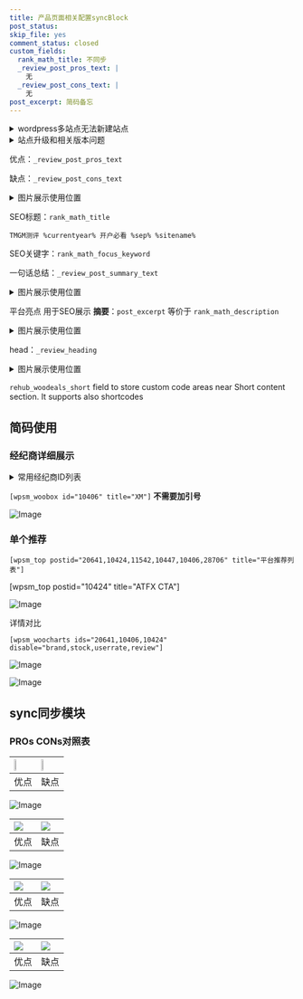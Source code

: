 ```yaml
---
title: 产品页面相关配置syncBlock
post_status: 
skip_file: yes
comment_status: closed
custom_fields:
  rank_math_title: 不同步
  _review_post_pros_text: |
    无
  _review_post_cons_text: |
    无
post_excerpt: 简码备忘
---
```

<details><summary>wordpress多站点无法新建站点</summary>

<li>和报错需要清理cookies一样的原因</li>
<li>wp-config.php里面<code>define( 'SUBDOMAIN_INSTALL', false );//子域名安装</code></li>
<li>新建子站点是用<code>define( 'SUBDOMAIN_INSTALL', true);//子域名安装</code> 完成以后，改成<code>false</code></li>
</details>

<details><summary>站点升级和相关版本问题</summary>

<p>wordpress：5.9.9
woocommerce：7.5.1
出现问题的地方：主题选项里面>><strong>Product layout >>compact style</strong></p>
<p>如何出现没有用过的字段 导致无法保存。先导出配置 然后进行修改，后面再次恢复即可。</p>
<p>出现部分字段无法显示时，需要返回默认布局后，对产品进行保存就好了。</p>
<p></p>
</details>

优点：`_review_post_pros_text`

缺点：`_review_post_cons_text`

<details><summary>图片展示使用位置</summary>

<img src="https://prod-files-secure.s3.us-west-2.amazonaws.com/39ed1227-6d7d-4570-be36-9ccd4a2c4241/f51d3d83-55d4-4bdf-9604-f37ec77ab556/Untitled.png?X-Amz-Algorithm=AWS4-HMAC-SHA256&X-Amz-Content-Sha256=UNSIGNED-PAYLOAD&X-Amz-Credential=ASIAZI2LB4662CFAOJWD%2F20250418%2Fus-west-2%2Fs3%2Faws4_request&X-Amz-Date=20250418T165519Z&X-Amz-Expires=3600&X-Amz-Security-Token=IQoJb3JpZ2luX2VjEPH%2F%2F%2F%2F%2F%2F%2F%2F%2F%2FwEaCXVzLXdlc3QtMiJIMEYCIQDtnLpKnJ1h6cFY3Xazf2QA7j5U1paAsABCgNQVghzR4gIhAMnXIxkhU5GCOQGz%2FTT36K5KWDMNnsGqfFk8oqE%2BtqsfKv8DCHkQABoMNjM3NDIzMTgzODA1IgzKrInm%2B6jCY%2FhotQ4q3AP7XIC3rpT33I%2BHOaqWVCGyzgvgiiPWVFJ3yy7%2BbTHixpjBihf9mznMtKwKTzMrE8zl%2FOU%2BpodRCACt0ziyjh%2FXEdW%2F5%2Bu9zD5knmTSbAUi%2FUfzroHIgA0ZZNp0JY1V6Otl2S0n%2F1jovPLrEaZd9Dan%2BsAMd8p3AU94McVY8k%2B6%2BdhtRBvIww%2BHHZjESCKHeEiCREatXqLrvcE4iTSx6hn3Brf2t8hM9aY2MBb5z10QXanPGRKzUHbDi%2BNUtvasyO7iSWXh3YKVlbnxm5Cb2UodQ8yDcYsxoe9uQRrR1KVJuDeKOWV%2B9uqHhzUThi07DzXxNGxySVwiiYQ%2FH1WNx7Kicfj%2BdVPneTbEEQ8d%2FatprxFa2vQBAiytZlQ57LauHywBcrXNFP3C3MOourwfNzVhuJtm38n78axPh%2F1Uz77rI1HNQPGQ6fmVHIGJat76qCaGx8pKjKMpOQrYlomIGyzA8T0QP4QJWWMIoUa4XgK%2Fke%2B7MX21eU3DqdMl5mFtZEFQ1VVxkMqDKo1tScGB6k0pH1%2FKfiemHYNde4ogH2DXk%2BBJi%2FN29Mtv15TFCB4dZl1cAszJY11nZAhR8LyIQcssKNNRqe%2FD4NT3yyNMn8OVB0ytnEtY2BZu3QfOBzCl94nABjqkAWQ30PaotdgKHBaRthFUiHfEeQfwbOW%2FFWFJJ9Fs0hmj3UU%2BFFqVHmaegFB9v1rTnncj28%2FevyVt0gHO8ZPhQudDPf8bZ%2BvccuPBx04h8wudqVM5sgU%2FmnoimR7WXuqhUaWDofh9OMkKLXkOqc%2FP4XwlpjjR73h%2F%2FJT6aTY0njrHLP2pEvoAurbgOaNZVJkrxRXQ6csdqndJzFXFjmJmVYPfPYCF&X-Amz-Signature=f5ec39af5f85615be3e477d55f1d0cb90e56e7e2d370b66ef2c665d92e298e8c&X-Amz-SignedHeaders=host&x-id=GetObject" alt="Image">
</details>

SEO标题：`rank_math_title`

`TMGM测评 %currentyear% 开户必看 %sep% %sitename%`

SEO关键字：`rank_math_focus_keyword`

一句话总结：`_review_post_summary_text`

<details><summary>图片展示使用位置</summary>

<img src="https://prod-files-secure.s3.us-west-2.amazonaws.com/39ed1227-6d7d-4570-be36-9ccd4a2c4241/4b96a922-296c-4f4e-8630-d1c870cbce01/Untitled.png?X-Amz-Algorithm=AWS4-HMAC-SHA256&X-Amz-Content-Sha256=UNSIGNED-PAYLOAD&X-Amz-Credential=ASIAZI2LB4665F57E3KB%2F20250418%2Fus-west-2%2Fs3%2Faws4_request&X-Amz-Date=20250418T165519Z&X-Amz-Expires=3600&X-Amz-Security-Token=IQoJb3JpZ2luX2VjEPH%2F%2F%2F%2F%2F%2F%2F%2F%2F%2FwEaCXVzLXdlc3QtMiJIMEYCIQDdm1%2BElOVbElD4dODqknA0qX4qK1QnGRhbChNCxvYpRwIhAK06YkYOhvShLlKF9%2Fh7WAGgwiiJIxZpA5qf4WouvFIUKv8DCHkQABoMNjM3NDIzMTgzODA1Igzscm3UlDc6Lltjtfgq3ANIF9Nvlusk5%2BEaPqtVd7t2hBh4DER1wJbJSNQlhU3X9GG9C1jGvDakCm%2FjcrGzgK4VfCturWWAn81emTqGMlgtct1W70eycbmP1raZ3omTZYJt4%2BfDeZRqL9PFgBWe4r9AqiydW86QhC0zI0OIfnyn3rLZgef7QKevcJtaxWagO2R7x3Dsx0ZZeyuHORzJS6h3uVkj%2Fu7xN4eKos6A6gSvMfEfXRJwNGhNYq3d5abISRhqa%2FqgMRirzSwYDZUb8SyslbgMBWcNQaUSfQzvlaHytONHVIc0gUXAQEoj3XuTNDMGQeH8tLYJIfER0kTabJ13fpyxOQjNrnBp2nws4JzFfFBoJ3ef6n9GmNmQnSUP%2BJoHd%2BuS7y%2B0%2FrKUItfR0z7H90gFNzTF4ClfBe2dz4L3MK0o8dABYYWnPQkS1W4FLkkTgJOROOrBs1UQ%2BG1iWYef9uglTu3qX%2FLl1nJBXha2LRluckHi4XcDmVbOzWeUWrc3v89yuDZw3w2HEvh1nip4ZP1sQR50TI62hSjOpDTT27jFUA7ARfEut4fsVOevEC%2FrPtGBv3J4%2F6GOX3Uxo3SXPRDh%2BK2ZX3crByYkaBolPHIlExv7OKb2uAvCZ3%2F04wDJLHyV4FZVGYIRAzCl94nABjqkAcM%2BGEpxW0AeSCdxykIJF277o49IV3fJiWpdJvnRC188ShKO93%2FZLk%2Bob6%2FJnfU0Yto7qLH%2BVMiz%2BW7IeA81Uqc00iXLc5fDnlP3Gqto2IO9wNLmwx7orKHGWj2zn2plGWG3G9apHnOBgr253%2BVAgq%2BUAsOTGfmdq%2F9RazvnX9Me8gFpTnPdR%2FkZUs5whds8%2F5gDbkL%2FH8Cr9H%2FqLqs3DFy4i16n&X-Amz-Signature=038d7aa9a3ceba4a35c2c5531303c379e6a59679ecd9ff1f0a697533fe5266b8&X-Amz-SignedHeaders=host&x-id=GetObject" alt="Image">
</details>

平台亮点 用于SEO展示 **摘要**：`post_excerpt`  等价于 `rank_math_description`

<details><summary>图片展示使用位置</summary>

<img src="https://prod-files-secure.s3.us-west-2.amazonaws.com/39ed1227-6d7d-4570-be36-9ccd4a2c4241/1ee11f63-b60a-4dfe-a7a7-d58ff23b5d88/Untitled.png?X-Amz-Algorithm=AWS4-HMAC-SHA256&X-Amz-Content-Sha256=UNSIGNED-PAYLOAD&X-Amz-Credential=ASIAZI2LB466VHMHNZNM%2F20250418%2Fus-west-2%2Fs3%2Faws4_request&X-Amz-Date=20250418T165520Z&X-Amz-Expires=3600&X-Amz-Security-Token=IQoJb3JpZ2luX2VjEPH%2F%2F%2F%2F%2F%2F%2F%2F%2F%2FwEaCXVzLXdlc3QtMiJHMEUCIQCvIvgwKU8zcjD3S7FyP9dWcScVV0GrwRgZEYcoJuvl8wIgXHc8%2FNwITAvs2H5GnC%2BKmO1URWP34F0pA7B8Gizvvc8q%2FwMIeRAAGgw2Mzc0MjMxODM4MDUiDDoib1gBPYpBt4eIRSrcA2zBM0DdHakoCztz90vwDw1mfyJLni9%2FzN90gbEfAP2s8aN21tjT6XwIM1svixpUSLD3c5m8KP4wM%2FsuNAj7DOCiKUn4n5XdmxbSp1cMT30jXZ%2BO%2Bwil8CMTvFjwlTAEzkRTF5BzmqqwA720uvukZIkZha9vtkv%2FDtvKbmDP%2FKtITti0Sm%2FH8J99O5ndGwkw6T2AuqiybM2eMxMjATPh7BF2Iep0gdKIDrSXbeW7b0O1A00A%2BPpnEkzca355Dr9o5DtXUdmABZshO2wRmMGs80bKdsp5UnEJ%2BX75u2cEg1Fw0Euah1dQAyLqbBXOTGTlziWXJMcKYdqaq1knpESoXtkwoPdQj3vngihzPJuEwfagy%2BjWwdDV7xO9iEs1P1NejqzKc2GeqODNFzk53ydxCORKvxlbxWIfvT1JJt%2FrZVxl%2F1DKFxMIPX%2BmswN%2BQa6vLfRLcshqVhgfw1QjUAVyC8gqfwr9zyZUld24rTR0dgCv1Mar28%2BThTEz9PnFMg7jMjkqWWCUu2HZ8pMKA8dPUnO8cnTOuCUxxuCRNi1zkdQKGSmDP6osk8QM%2BYH8akH%2B25yUmxgXhx7DRMtkUyeeW2K3H83RmRgvZktXmfmJuLklJlGW%2B48Dzu3%2BCJszMJP4icAGOqUBNl9%2BR4obxFlts%2FSdp0x9b4EuxplPM7L%2Byjt%2FeJyKBTFuZ8LDUyHN45sLmpHf4ZqGHgNKV9bgPS0zK17NBior8ZdeQgU%2B1qjO2QoF3%2Fhl12UwhltPGZ2s8hhE4RGdFciZk83L9cgvzkMT%2BLLcyRkgB4OQ%2B2o7e56RjCUrRMtkvhpQfLtHyJDLYM8PL2DGRyQo%2FpaS2sQBwxTF1XBBDYO1LpbWEQDc&X-Amz-Signature=5d7ad21805fa41fc5e00c2971af2107b996b0d094caaa4d107f8356aec18c80c&X-Amz-SignedHeaders=host&x-id=GetObject" alt="Image">
<img src="https://prod-files-secure.s3.us-west-2.amazonaws.com/39ed1227-6d7d-4570-be36-9ccd4a2c4241/ad4118b5-78d8-4fbe-801e-3b29b5d99c01/Untitled.png?X-Amz-Algorithm=AWS4-HMAC-SHA256&X-Amz-Content-Sha256=UNSIGNED-PAYLOAD&X-Amz-Credential=ASIAZI2LB466VHMHNZNM%2F20250418%2Fus-west-2%2Fs3%2Faws4_request&X-Amz-Date=20250418T165520Z&X-Amz-Expires=3600&X-Amz-Security-Token=IQoJb3JpZ2luX2VjEPH%2F%2F%2F%2F%2F%2F%2F%2F%2F%2FwEaCXVzLXdlc3QtMiJHMEUCIQCvIvgwKU8zcjD3S7FyP9dWcScVV0GrwRgZEYcoJuvl8wIgXHc8%2FNwITAvs2H5GnC%2BKmO1URWP34F0pA7B8Gizvvc8q%2FwMIeRAAGgw2Mzc0MjMxODM4MDUiDDoib1gBPYpBt4eIRSrcA2zBM0DdHakoCztz90vwDw1mfyJLni9%2FzN90gbEfAP2s8aN21tjT6XwIM1svixpUSLD3c5m8KP4wM%2FsuNAj7DOCiKUn4n5XdmxbSp1cMT30jXZ%2BO%2Bwil8CMTvFjwlTAEzkRTF5BzmqqwA720uvukZIkZha9vtkv%2FDtvKbmDP%2FKtITti0Sm%2FH8J99O5ndGwkw6T2AuqiybM2eMxMjATPh7BF2Iep0gdKIDrSXbeW7b0O1A00A%2BPpnEkzca355Dr9o5DtXUdmABZshO2wRmMGs80bKdsp5UnEJ%2BX75u2cEg1Fw0Euah1dQAyLqbBXOTGTlziWXJMcKYdqaq1knpESoXtkwoPdQj3vngihzPJuEwfagy%2BjWwdDV7xO9iEs1P1NejqzKc2GeqODNFzk53ydxCORKvxlbxWIfvT1JJt%2FrZVxl%2F1DKFxMIPX%2BmswN%2BQa6vLfRLcshqVhgfw1QjUAVyC8gqfwr9zyZUld24rTR0dgCv1Mar28%2BThTEz9PnFMg7jMjkqWWCUu2HZ8pMKA8dPUnO8cnTOuCUxxuCRNi1zkdQKGSmDP6osk8QM%2BYH8akH%2B25yUmxgXhx7DRMtkUyeeW2K3H83RmRgvZktXmfmJuLklJlGW%2B48Dzu3%2BCJszMJP4icAGOqUBNl9%2BR4obxFlts%2FSdp0x9b4EuxplPM7L%2Byjt%2FeJyKBTFuZ8LDUyHN45sLmpHf4ZqGHgNKV9bgPS0zK17NBior8ZdeQgU%2B1qjO2QoF3%2Fhl12UwhltPGZ2s8hhE4RGdFciZk83L9cgvzkMT%2BLLcyRkgB4OQ%2B2o7e56RjCUrRMtkvhpQfLtHyJDLYM8PL2DGRyQo%2FpaS2sQBwxTF1XBBDYO1LpbWEQDc&X-Amz-Signature=685d693053eccb6722777e8b59e71445c1f580e2e74d584beeebebe47da293ac&X-Amz-SignedHeaders=host&x-id=GetObject" alt="Image">
<img src="https://prod-files-secure.s3.us-west-2.amazonaws.com/39ed1227-6d7d-4570-be36-9ccd4a2c4241/a38cf7c9-a79c-4b64-9e94-13589fe0758b/Untitled.png?X-Amz-Algorithm=AWS4-HMAC-SHA256&X-Amz-Content-Sha256=UNSIGNED-PAYLOAD&X-Amz-Credential=ASIAZI2LB466VHMHNZNM%2F20250418%2Fus-west-2%2Fs3%2Faws4_request&X-Amz-Date=20250418T165520Z&X-Amz-Expires=3600&X-Amz-Security-Token=IQoJb3JpZ2luX2VjEPH%2F%2F%2F%2F%2F%2F%2F%2F%2F%2FwEaCXVzLXdlc3QtMiJHMEUCIQCvIvgwKU8zcjD3S7FyP9dWcScVV0GrwRgZEYcoJuvl8wIgXHc8%2FNwITAvs2H5GnC%2BKmO1URWP34F0pA7B8Gizvvc8q%2FwMIeRAAGgw2Mzc0MjMxODM4MDUiDDoib1gBPYpBt4eIRSrcA2zBM0DdHakoCztz90vwDw1mfyJLni9%2FzN90gbEfAP2s8aN21tjT6XwIM1svixpUSLD3c5m8KP4wM%2FsuNAj7DOCiKUn4n5XdmxbSp1cMT30jXZ%2BO%2Bwil8CMTvFjwlTAEzkRTF5BzmqqwA720uvukZIkZha9vtkv%2FDtvKbmDP%2FKtITti0Sm%2FH8J99O5ndGwkw6T2AuqiybM2eMxMjATPh7BF2Iep0gdKIDrSXbeW7b0O1A00A%2BPpnEkzca355Dr9o5DtXUdmABZshO2wRmMGs80bKdsp5UnEJ%2BX75u2cEg1Fw0Euah1dQAyLqbBXOTGTlziWXJMcKYdqaq1knpESoXtkwoPdQj3vngihzPJuEwfagy%2BjWwdDV7xO9iEs1P1NejqzKc2GeqODNFzk53ydxCORKvxlbxWIfvT1JJt%2FrZVxl%2F1DKFxMIPX%2BmswN%2BQa6vLfRLcshqVhgfw1QjUAVyC8gqfwr9zyZUld24rTR0dgCv1Mar28%2BThTEz9PnFMg7jMjkqWWCUu2HZ8pMKA8dPUnO8cnTOuCUxxuCRNi1zkdQKGSmDP6osk8QM%2BYH8akH%2B25yUmxgXhx7DRMtkUyeeW2K3H83RmRgvZktXmfmJuLklJlGW%2B48Dzu3%2BCJszMJP4icAGOqUBNl9%2BR4obxFlts%2FSdp0x9b4EuxplPM7L%2Byjt%2FeJyKBTFuZ8LDUyHN45sLmpHf4ZqGHgNKV9bgPS0zK17NBior8ZdeQgU%2B1qjO2QoF3%2Fhl12UwhltPGZ2s8hhE4RGdFciZk83L9cgvzkMT%2BLLcyRkgB4OQ%2B2o7e56RjCUrRMtkvhpQfLtHyJDLYM8PL2DGRyQo%2FpaS2sQBwxTF1XBBDYO1LpbWEQDc&X-Amz-Signature=d4b4b55da3042773ab9479f4cc6014ce0cd88d4935474eeb9b984bea54b30be1&X-Amz-SignedHeaders=host&x-id=GetObject" alt="Image">
<img src="https://prod-files-secure.s3.us-west-2.amazonaws.com/39ed1227-6d7d-4570-be36-9ccd4a2c4241/7da6fc1e-d2ac-42ae-8c75-cb5749aa18f6/Untitled.png?X-Amz-Algorithm=AWS4-HMAC-SHA256&X-Amz-Content-Sha256=UNSIGNED-PAYLOAD&X-Amz-Credential=ASIAZI2LB466VHMHNZNM%2F20250418%2Fus-west-2%2Fs3%2Faws4_request&X-Amz-Date=20250418T165520Z&X-Amz-Expires=3600&X-Amz-Security-Token=IQoJb3JpZ2luX2VjEPH%2F%2F%2F%2F%2F%2F%2F%2F%2F%2FwEaCXVzLXdlc3QtMiJHMEUCIQCvIvgwKU8zcjD3S7FyP9dWcScVV0GrwRgZEYcoJuvl8wIgXHc8%2FNwITAvs2H5GnC%2BKmO1URWP34F0pA7B8Gizvvc8q%2FwMIeRAAGgw2Mzc0MjMxODM4MDUiDDoib1gBPYpBt4eIRSrcA2zBM0DdHakoCztz90vwDw1mfyJLni9%2FzN90gbEfAP2s8aN21tjT6XwIM1svixpUSLD3c5m8KP4wM%2FsuNAj7DOCiKUn4n5XdmxbSp1cMT30jXZ%2BO%2Bwil8CMTvFjwlTAEzkRTF5BzmqqwA720uvukZIkZha9vtkv%2FDtvKbmDP%2FKtITti0Sm%2FH8J99O5ndGwkw6T2AuqiybM2eMxMjATPh7BF2Iep0gdKIDrSXbeW7b0O1A00A%2BPpnEkzca355Dr9o5DtXUdmABZshO2wRmMGs80bKdsp5UnEJ%2BX75u2cEg1Fw0Euah1dQAyLqbBXOTGTlziWXJMcKYdqaq1knpESoXtkwoPdQj3vngihzPJuEwfagy%2BjWwdDV7xO9iEs1P1NejqzKc2GeqODNFzk53ydxCORKvxlbxWIfvT1JJt%2FrZVxl%2F1DKFxMIPX%2BmswN%2BQa6vLfRLcshqVhgfw1QjUAVyC8gqfwr9zyZUld24rTR0dgCv1Mar28%2BThTEz9PnFMg7jMjkqWWCUu2HZ8pMKA8dPUnO8cnTOuCUxxuCRNi1zkdQKGSmDP6osk8QM%2BYH8akH%2B25yUmxgXhx7DRMtkUyeeW2K3H83RmRgvZktXmfmJuLklJlGW%2B48Dzu3%2BCJszMJP4icAGOqUBNl9%2BR4obxFlts%2FSdp0x9b4EuxplPM7L%2Byjt%2FeJyKBTFuZ8LDUyHN45sLmpHf4ZqGHgNKV9bgPS0zK17NBior8ZdeQgU%2B1qjO2QoF3%2Fhl12UwhltPGZ2s8hhE4RGdFciZk83L9cgvzkMT%2BLLcyRkgB4OQ%2B2o7e56RjCUrRMtkvhpQfLtHyJDLYM8PL2DGRyQo%2FpaS2sQBwxTF1XBBDYO1LpbWEQDc&X-Amz-Signature=3df3e8c59d110b841f9e11ad04df2f26105ea814794c0a93ad372e4e8d2ac482&X-Amz-SignedHeaders=host&x-id=GetObject" alt="Image">
<img src="https://prod-files-secure.s3.us-west-2.amazonaws.com/39ed1227-6d7d-4570-be36-9ccd4a2c4241/7e97f40a-eaee-47f5-b2f9-475f96808fa7/Untitled.png?X-Amz-Algorithm=AWS4-HMAC-SHA256&X-Amz-Content-Sha256=UNSIGNED-PAYLOAD&X-Amz-Credential=ASIAZI2LB466VHMHNZNM%2F20250418%2Fus-west-2%2Fs3%2Faws4_request&X-Amz-Date=20250418T165520Z&X-Amz-Expires=3600&X-Amz-Security-Token=IQoJb3JpZ2luX2VjEPH%2F%2F%2F%2F%2F%2F%2F%2F%2F%2FwEaCXVzLXdlc3QtMiJHMEUCIQCvIvgwKU8zcjD3S7FyP9dWcScVV0GrwRgZEYcoJuvl8wIgXHc8%2FNwITAvs2H5GnC%2BKmO1URWP34F0pA7B8Gizvvc8q%2FwMIeRAAGgw2Mzc0MjMxODM4MDUiDDoib1gBPYpBt4eIRSrcA2zBM0DdHakoCztz90vwDw1mfyJLni9%2FzN90gbEfAP2s8aN21tjT6XwIM1svixpUSLD3c5m8KP4wM%2FsuNAj7DOCiKUn4n5XdmxbSp1cMT30jXZ%2BO%2Bwil8CMTvFjwlTAEzkRTF5BzmqqwA720uvukZIkZha9vtkv%2FDtvKbmDP%2FKtITti0Sm%2FH8J99O5ndGwkw6T2AuqiybM2eMxMjATPh7BF2Iep0gdKIDrSXbeW7b0O1A00A%2BPpnEkzca355Dr9o5DtXUdmABZshO2wRmMGs80bKdsp5UnEJ%2BX75u2cEg1Fw0Euah1dQAyLqbBXOTGTlziWXJMcKYdqaq1knpESoXtkwoPdQj3vngihzPJuEwfagy%2BjWwdDV7xO9iEs1P1NejqzKc2GeqODNFzk53ydxCORKvxlbxWIfvT1JJt%2FrZVxl%2F1DKFxMIPX%2BmswN%2BQa6vLfRLcshqVhgfw1QjUAVyC8gqfwr9zyZUld24rTR0dgCv1Mar28%2BThTEz9PnFMg7jMjkqWWCUu2HZ8pMKA8dPUnO8cnTOuCUxxuCRNi1zkdQKGSmDP6osk8QM%2BYH8akH%2B25yUmxgXhx7DRMtkUyeeW2K3H83RmRgvZktXmfmJuLklJlGW%2B48Dzu3%2BCJszMJP4icAGOqUBNl9%2BR4obxFlts%2FSdp0x9b4EuxplPM7L%2Byjt%2FeJyKBTFuZ8LDUyHN45sLmpHf4ZqGHgNKV9bgPS0zK17NBior8ZdeQgU%2B1qjO2QoF3%2Fhl12UwhltPGZ2s8hhE4RGdFciZk83L9cgvzkMT%2BLLcyRkgB4OQ%2B2o7e56RjCUrRMtkvhpQfLtHyJDLYM8PL2DGRyQo%2FpaS2sQBwxTF1XBBDYO1LpbWEQDc&X-Amz-Signature=67d257deefe332e387de5dc5d09205458cc6d6bd66e879f9b0fe46233172b6e7&X-Amz-SignedHeaders=host&x-id=GetObject" alt="Image">
</details>

head：`_review_heading`

<details><summary>图片展示使用位置</summary>

<img src="https://prod-files-secure.s3.us-west-2.amazonaws.com/39ed1227-6d7d-4570-be36-9ccd4a2c4241/3a4650ad-9887-415c-889a-edd51fa54f27/Untitled.png?X-Amz-Algorithm=AWS4-HMAC-SHA256&X-Amz-Content-Sha256=UNSIGNED-PAYLOAD&X-Amz-Credential=ASIAZI2LB466TVK6WNRF%2F20250418%2Fus-west-2%2Fs3%2Faws4_request&X-Amz-Date=20250418T165520Z&X-Amz-Expires=3600&X-Amz-Security-Token=IQoJb3JpZ2luX2VjEPH%2F%2F%2F%2F%2F%2F%2F%2F%2F%2FwEaCXVzLXdlc3QtMiJIMEYCIQDEc%2FVkF7N3mzrl%2FGZannQ9C1ZhIkgnC9v75dToAZ3EJAIhALRFp5BF4FFjTdVGPAPwtPJoE1THmJBQUGZbQwbnuBXUKv8DCHkQABoMNjM3NDIzMTgzODA1IgyvpqSiFUpZJK0Ie3Iq3AOTQFtAJ3IK2DL0S%2FGn8avxQfO1DqccfVUFDExMQruRuv%2BU1TvLb1L1BDA1N05j7BHfM%2FkjY%2BUy%2F0e78stEK2o7QvBtADFhOYpOwjFFkqERJ7orsyOeyfGA2%2Fp4UXzB0BtuXCs6UAaEzDQN0vHuATIYe82Dzf5D%2FhILqxszjPklmBk6HTszp%2FUPc8j9j9FIwq4mYEVKXQhoUzHv7y6mzZoUA03CGQAIIQtvS1oPIGYtBSw0cUFXUxbUB5XIvM1knOvmW1K5uYKLT4VN%2FdBBxLSkPQret7cADJGoqRUU1wZVtgCJnh1yd%2BwqPLJn98oIrRUpC0dUMwi5YtB%2BouV7qUbCCF4vYQAB6%2BZIK9zGFrcGEJ%2BQfrv9jrld5gkB1QwGeMTePns4m%2FNJFWotwUVMaZYI2U46cD8THUR%2B5OtMlEyCyNYTZn68NNhU8BZokIHRS6x0hRYO8y4uPXz5gY%2FSPDQGni9sHovIynoTX%2Bq%2BBJA16k%2FsV6rdvoTrEFA1MjbQ4ssmMcQqkfKHJosptgNnX%2FmLsimokLFzS3HjDD18Us%2FHRvJaAgdZe3sGeRulrD8pG3YH95VNvE8w9HcMVZC9gcdXJhQiTjWbC9E9CeKLkdLo1d0V99i%2BUI%2BiiD7IvjCk94nABjqkAfytX8RVTfNiAC5exfLQwoWO7Nr0TeOWQI6wkKS7qQGmdxBJNkQg%2FhY%2BNbOaq5IVgZEN2LV6HPS8fl82DSZuGghusVYRoAjHrbLr8nnrG57jH3IEoH8IHF29Uic3zIzeUNeyfunBxmjcIVs3us6EqCdfFf4yz5lgo4%2Bk%2FlHWpuPIHHkJ3QdJoisUPA8MROoasuKWypxdO1llN9TXdj3y0X4vUWuU&X-Amz-Signature=62e320eaf7dc6ad4654d696dd85479121d08c45fb3b19c06b50e3a2c3f4f0dce&X-Amz-SignedHeaders=host&x-id=GetObject" alt="Image">
</details>

`rehub_woodeals_short`	field to store custom code areas near Short content section. It supports also shortcodes



## 简码使用

### 经纪商详细展示

<details><summary>常用经纪商ID列表</summary>

<pre><code class="php">嘉盛 ===> 20641  [wpsm_woobox id="20641" title="嘉盛"]
易信easymarkets ===> 11542  [wpsm_woobox id="11542" title="易信easymarkets"]
ATFX外汇 ===> 10424  [wpsm_woobox id="10424" title="ATFX"]
XM ===> 10406  [wpsm_woobox id="10406" title="XM"]
TMGM ===> 29622  [wpsm_woobox id="29622" title="TMGM"]
HYCM ===> 10447  [wpsm_woobox id="10447" title="HYCM"]
fpmarkets澳福外汇 ===> 20639  [wpsm_woobox id="20639" title="fpmarkets澳福外汇"]</code></pre>
</details>

`[wpsm_woobox id="10406" title="XM"]` **不需要加引号**

![Image](https://prod-files-secure.s3.us-west-2.amazonaws.com/39ed1227-6d7d-4570-be36-9ccd4a2c4241/4f898f9d-0fa7-4e43-acd3-ac6bc7be575a/Untitled.png?X-Amz-Algorithm=AWS4-HMAC-SHA256&X-Amz-Content-Sha256=UNSIGNED-PAYLOAD&X-Amz-Credential=ASIAZI2LB466TNLVLUC5%2F20250418%2Fus-west-2%2Fs3%2Faws4_request&X-Amz-Date=20250418T165517Z&X-Amz-Expires=3600&X-Amz-Security-Token=IQoJb3JpZ2luX2VjEPH%2F%2F%2F%2F%2F%2F%2F%2F%2F%2FwEaCXVzLXdlc3QtMiJGMEQCICodTIlzs6tNjc89EfGM7h%2FR0e70mn7ayx%2BQQ7%2BshTMTAiArUJw9S1J6xIQNYsZeAxR0qFZbU%2BkA9%2BpjQp%2BoJqWLyyr%2FAwh5EAAaDDYzNzQyMzE4MzgwNSIMh96aA1PMrIXpDbCJKtwD5UMXfrGMnOuIx0I%2FtVykHbszDdGzJrRh06rH2iEKoWnrotsPp50sEs94cFUuSNZGrg9tl1KhL97ldODwQBPShtfDpaaAK%2BDzushgfRWwlpLdungWVshmdPLZRypvQVjKyqsz49yOQL3I3NubnHDodqbRVzjy66XWcW5X8Ufof2K5knmB2RUtv7ZJwt4dMXfvQvILnZ5%2B6VJ4X3ssw6pfqTlTyNTNDJQRM9koeL5vID71gm1h%2FIR%2BMbOVix%2B7blwBV%2FcjXvgBkMW8DevJrLQluNfZmaML5yVrtBffcI7Ynj1tP6FUr8mDx06EQKOCvxA0hGuiGwoP2ZwWqQ0SUvI7Q3xQDBMjAfB3ldz2E2DD6ZPMLcOlrJ9%2BtdjUb94SM8bcHGGoNL%2F7UVGl6HoAGCtxPova3F2SZA3wqk02HyWpThATG9RRMIteagKpBhHu%2F4wlf9nnZRXBg8%2BdnGsGcPD1Lf7wUP%2FjKzKtargtUz5CRsL630q%2F6TaY7F3j9ODHVzJcY4oa1l6JtfKPJ7PkKfRNqWwnBXZRIw%2FwnpOAHKpr3AYoCnKKWJjG7gk9QT4wD1FrD8gEzteOHPN7SvlQQ5Dj4yy4fUCDtpgXYQof%2F%2BtA3YYq%2Bv0x940wzhgsicgwuPeJwAY6pgHoBpNmy9l6wKIGmCEr2HM%2FCDBvyMTikuaReuL0gRhWyezwIDLgXYThmICPO9zi%2BHvAwcUUR%2FpcQ8Hj4NbzrcpTLtJYhpe%2BtPhl72kW%2FaW10LnBQB3sp1NBjsnyKxv%2BZkVxXrLn7xrYLEFoxnwh6h15s%2BX4wSyQ57TwbQp%2BAC%2FtWLIWIpS2r0IxshmMQfrmfu14EN%2B6%2FkKtACrAASA9Cx6K9d94JIgJ&X-Amz-Signature=48446dc046c21ace76b6ecc5779017549e7c63a3f460d7a85df74e3350e0ee79&X-Amz-SignedHeaders=host&x-id=GetObject)

### 单个推荐
`[wpsm_top postid="20641,10424,11542,10447,10406,28706" title="平台推荐列表"]`

[wpsm_top postid="10424" title="ATFX CTA"]

![Image](https://prod-files-secure.s3.us-west-2.amazonaws.com/39ed1227-6d7d-4570-be36-9ccd4a2c4241/5ac620dc-51a8-48b6-b55d-91f47299193c/Untitled.png?X-Amz-Algorithm=AWS4-HMAC-SHA256&X-Amz-Content-Sha256=UNSIGNED-PAYLOAD&X-Amz-Credential=ASIAZI2LB466TNLVLUC5%2F20250418%2Fus-west-2%2Fs3%2Faws4_request&X-Amz-Date=20250418T165517Z&X-Amz-Expires=3600&X-Amz-Security-Token=IQoJb3JpZ2luX2VjEPH%2F%2F%2F%2F%2F%2F%2F%2F%2F%2FwEaCXVzLXdlc3QtMiJGMEQCICodTIlzs6tNjc89EfGM7h%2FR0e70mn7ayx%2BQQ7%2BshTMTAiArUJw9S1J6xIQNYsZeAxR0qFZbU%2BkA9%2BpjQp%2BoJqWLyyr%2FAwh5EAAaDDYzNzQyMzE4MzgwNSIMh96aA1PMrIXpDbCJKtwD5UMXfrGMnOuIx0I%2FtVykHbszDdGzJrRh06rH2iEKoWnrotsPp50sEs94cFUuSNZGrg9tl1KhL97ldODwQBPShtfDpaaAK%2BDzushgfRWwlpLdungWVshmdPLZRypvQVjKyqsz49yOQL3I3NubnHDodqbRVzjy66XWcW5X8Ufof2K5knmB2RUtv7ZJwt4dMXfvQvILnZ5%2B6VJ4X3ssw6pfqTlTyNTNDJQRM9koeL5vID71gm1h%2FIR%2BMbOVix%2B7blwBV%2FcjXvgBkMW8DevJrLQluNfZmaML5yVrtBffcI7Ynj1tP6FUr8mDx06EQKOCvxA0hGuiGwoP2ZwWqQ0SUvI7Q3xQDBMjAfB3ldz2E2DD6ZPMLcOlrJ9%2BtdjUb94SM8bcHGGoNL%2F7UVGl6HoAGCtxPova3F2SZA3wqk02HyWpThATG9RRMIteagKpBhHu%2F4wlf9nnZRXBg8%2BdnGsGcPD1Lf7wUP%2FjKzKtargtUz5CRsL630q%2F6TaY7F3j9ODHVzJcY4oa1l6JtfKPJ7PkKfRNqWwnBXZRIw%2FwnpOAHKpr3AYoCnKKWJjG7gk9QT4wD1FrD8gEzteOHPN7SvlQQ5Dj4yy4fUCDtpgXYQof%2F%2BtA3YYq%2Bv0x940wzhgsicgwuPeJwAY6pgHoBpNmy9l6wKIGmCEr2HM%2FCDBvyMTikuaReuL0gRhWyezwIDLgXYThmICPO9zi%2BHvAwcUUR%2FpcQ8Hj4NbzrcpTLtJYhpe%2BtPhl72kW%2FaW10LnBQB3sp1NBjsnyKxv%2BZkVxXrLn7xrYLEFoxnwh6h15s%2BX4wSyQ57TwbQp%2BAC%2FtWLIWIpS2r0IxshmMQfrmfu14EN%2B6%2FkKtACrAASA9Cx6K9d94JIgJ&X-Amz-Signature=0b7fe6ab46d05b2fc32a3d775f950542a1000f0ef0425753459c037b33cda2e4&X-Amz-SignedHeaders=host&x-id=GetObject)

详情对比

`[wpsm_woocharts ids="20641,10406,10424" disable="brand,stock,userrate,review"]`

![Image](https://prod-files-secure.s3.us-west-2.amazonaws.com/39ed1227-6d7d-4570-be36-9ccd4a2c4241/bf3ba45f-b9f3-4295-8aef-b4a495fd25f4/Untitled.png?X-Amz-Algorithm=AWS4-HMAC-SHA256&X-Amz-Content-Sha256=UNSIGNED-PAYLOAD&X-Amz-Credential=ASIAZI2LB466TNLVLUC5%2F20250418%2Fus-west-2%2Fs3%2Faws4_request&X-Amz-Date=20250418T165517Z&X-Amz-Expires=3600&X-Amz-Security-Token=IQoJb3JpZ2luX2VjEPH%2F%2F%2F%2F%2F%2F%2F%2F%2F%2FwEaCXVzLXdlc3QtMiJGMEQCICodTIlzs6tNjc89EfGM7h%2FR0e70mn7ayx%2BQQ7%2BshTMTAiArUJw9S1J6xIQNYsZeAxR0qFZbU%2BkA9%2BpjQp%2BoJqWLyyr%2FAwh5EAAaDDYzNzQyMzE4MzgwNSIMh96aA1PMrIXpDbCJKtwD5UMXfrGMnOuIx0I%2FtVykHbszDdGzJrRh06rH2iEKoWnrotsPp50sEs94cFUuSNZGrg9tl1KhL97ldODwQBPShtfDpaaAK%2BDzushgfRWwlpLdungWVshmdPLZRypvQVjKyqsz49yOQL3I3NubnHDodqbRVzjy66XWcW5X8Ufof2K5knmB2RUtv7ZJwt4dMXfvQvILnZ5%2B6VJ4X3ssw6pfqTlTyNTNDJQRM9koeL5vID71gm1h%2FIR%2BMbOVix%2B7blwBV%2FcjXvgBkMW8DevJrLQluNfZmaML5yVrtBffcI7Ynj1tP6FUr8mDx06EQKOCvxA0hGuiGwoP2ZwWqQ0SUvI7Q3xQDBMjAfB3ldz2E2DD6ZPMLcOlrJ9%2BtdjUb94SM8bcHGGoNL%2F7UVGl6HoAGCtxPova3F2SZA3wqk02HyWpThATG9RRMIteagKpBhHu%2F4wlf9nnZRXBg8%2BdnGsGcPD1Lf7wUP%2FjKzKtargtUz5CRsL630q%2F6TaY7F3j9ODHVzJcY4oa1l6JtfKPJ7PkKfRNqWwnBXZRIw%2FwnpOAHKpr3AYoCnKKWJjG7gk9QT4wD1FrD8gEzteOHPN7SvlQQ5Dj4yy4fUCDtpgXYQof%2F%2BtA3YYq%2Bv0x940wzhgsicgwuPeJwAY6pgHoBpNmy9l6wKIGmCEr2HM%2FCDBvyMTikuaReuL0gRhWyezwIDLgXYThmICPO9zi%2BHvAwcUUR%2FpcQ8Hj4NbzrcpTLtJYhpe%2BtPhl72kW%2FaW10LnBQB3sp1NBjsnyKxv%2BZkVxXrLn7xrYLEFoxnwh6h15s%2BX4wSyQ57TwbQp%2BAC%2FtWLIWIpS2r0IxshmMQfrmfu14EN%2B6%2FkKtACrAASA9Cx6K9d94JIgJ&X-Amz-Signature=7cdbb580fca7d4c72bbad256ae12b2e19560ad9c532f3579adfe210a860962b8&X-Amz-SignedHeaders=host&x-id=GetObject)

![Image](https://prod-files-secure.s3.us-west-2.amazonaws.com/39ed1227-6d7d-4570-be36-9ccd4a2c4241/30bc56ef-f383-4b48-9768-2ebc9e436ec0/Untitled.png?X-Amz-Algorithm=AWS4-HMAC-SHA256&X-Amz-Content-Sha256=UNSIGNED-PAYLOAD&X-Amz-Credential=ASIAZI2LB466TNLVLUC5%2F20250418%2Fus-west-2%2Fs3%2Faws4_request&X-Amz-Date=20250418T165517Z&X-Amz-Expires=3600&X-Amz-Security-Token=IQoJb3JpZ2luX2VjEPH%2F%2F%2F%2F%2F%2F%2F%2F%2F%2FwEaCXVzLXdlc3QtMiJGMEQCICodTIlzs6tNjc89EfGM7h%2FR0e70mn7ayx%2BQQ7%2BshTMTAiArUJw9S1J6xIQNYsZeAxR0qFZbU%2BkA9%2BpjQp%2BoJqWLyyr%2FAwh5EAAaDDYzNzQyMzE4MzgwNSIMh96aA1PMrIXpDbCJKtwD5UMXfrGMnOuIx0I%2FtVykHbszDdGzJrRh06rH2iEKoWnrotsPp50sEs94cFUuSNZGrg9tl1KhL97ldODwQBPShtfDpaaAK%2BDzushgfRWwlpLdungWVshmdPLZRypvQVjKyqsz49yOQL3I3NubnHDodqbRVzjy66XWcW5X8Ufof2K5knmB2RUtv7ZJwt4dMXfvQvILnZ5%2B6VJ4X3ssw6pfqTlTyNTNDJQRM9koeL5vID71gm1h%2FIR%2BMbOVix%2B7blwBV%2FcjXvgBkMW8DevJrLQluNfZmaML5yVrtBffcI7Ynj1tP6FUr8mDx06EQKOCvxA0hGuiGwoP2ZwWqQ0SUvI7Q3xQDBMjAfB3ldz2E2DD6ZPMLcOlrJ9%2BtdjUb94SM8bcHGGoNL%2F7UVGl6HoAGCtxPova3F2SZA3wqk02HyWpThATG9RRMIteagKpBhHu%2F4wlf9nnZRXBg8%2BdnGsGcPD1Lf7wUP%2FjKzKtargtUz5CRsL630q%2F6TaY7F3j9ODHVzJcY4oa1l6JtfKPJ7PkKfRNqWwnBXZRIw%2FwnpOAHKpr3AYoCnKKWJjG7gk9QT4wD1FrD8gEzteOHPN7SvlQQ5Dj4yy4fUCDtpgXYQof%2F%2BtA3YYq%2Bv0x940wzhgsicgwuPeJwAY6pgHoBpNmy9l6wKIGmCEr2HM%2FCDBvyMTikuaReuL0gRhWyezwIDLgXYThmICPO9zi%2BHvAwcUUR%2FpcQ8Hj4NbzrcpTLtJYhpe%2BtPhl72kW%2FaW10LnBQB3sp1NBjsnyKxv%2BZkVxXrLn7xrYLEFoxnwh6h15s%2BX4wSyQ57TwbQp%2BAC%2FtWLIWIpS2r0IxshmMQfrmfu14EN%2B6%2FkKtACrAASA9Cx6K9d94JIgJ&X-Amz-Signature=9238ff35f3d175b5574ef488270eac3ccd7017a9cde4b9021449bdc63bd1588e&X-Amz-SignedHeaders=host&x-id=GetObject)

## sync同步模块

### PROs CONs对照表

| <img src="https://cdn.ifttt.fun/gh/jarlin8/OSS@main/icons/customize/pros.svg" height="auto" width="37.3%"> | <img src="https://cdn.ifttt.fun/gh/jarlin8/OSS@main/icons/customize/cons.svg" height="auto" width="28.8%"> |
| :--- | :--- |
| 优点 | 缺点 |

![Image](https://prod-files-secure.s3.us-west-2.amazonaws.com/39ed1227-6d7d-4570-be36-9ccd4a2c4241/8742b755-dfb5-4004-9a5f-d6e561664bd8/Untitled.png?X-Amz-Algorithm=AWS4-HMAC-SHA256&X-Amz-Content-Sha256=UNSIGNED-PAYLOAD&X-Amz-Credential=ASIAZI2LB466TNLVLUC5%2F20250418%2Fus-west-2%2Fs3%2Faws4_request&X-Amz-Date=20250418T165517Z&X-Amz-Expires=3600&X-Amz-Security-Token=IQoJb3JpZ2luX2VjEPH%2F%2F%2F%2F%2F%2F%2F%2F%2F%2FwEaCXVzLXdlc3QtMiJGMEQCICodTIlzs6tNjc89EfGM7h%2FR0e70mn7ayx%2BQQ7%2BshTMTAiArUJw9S1J6xIQNYsZeAxR0qFZbU%2BkA9%2BpjQp%2BoJqWLyyr%2FAwh5EAAaDDYzNzQyMzE4MzgwNSIMh96aA1PMrIXpDbCJKtwD5UMXfrGMnOuIx0I%2FtVykHbszDdGzJrRh06rH2iEKoWnrotsPp50sEs94cFUuSNZGrg9tl1KhL97ldODwQBPShtfDpaaAK%2BDzushgfRWwlpLdungWVshmdPLZRypvQVjKyqsz49yOQL3I3NubnHDodqbRVzjy66XWcW5X8Ufof2K5knmB2RUtv7ZJwt4dMXfvQvILnZ5%2B6VJ4X3ssw6pfqTlTyNTNDJQRM9koeL5vID71gm1h%2FIR%2BMbOVix%2B7blwBV%2FcjXvgBkMW8DevJrLQluNfZmaML5yVrtBffcI7Ynj1tP6FUr8mDx06EQKOCvxA0hGuiGwoP2ZwWqQ0SUvI7Q3xQDBMjAfB3ldz2E2DD6ZPMLcOlrJ9%2BtdjUb94SM8bcHGGoNL%2F7UVGl6HoAGCtxPova3F2SZA3wqk02HyWpThATG9RRMIteagKpBhHu%2F4wlf9nnZRXBg8%2BdnGsGcPD1Lf7wUP%2FjKzKtargtUz5CRsL630q%2F6TaY7F3j9ODHVzJcY4oa1l6JtfKPJ7PkKfRNqWwnBXZRIw%2FwnpOAHKpr3AYoCnKKWJjG7gk9QT4wD1FrD8gEzteOHPN7SvlQQ5Dj4yy4fUCDtpgXYQof%2F%2BtA3YYq%2Bv0x940wzhgsicgwuPeJwAY6pgHoBpNmy9l6wKIGmCEr2HM%2FCDBvyMTikuaReuL0gRhWyezwIDLgXYThmICPO9zi%2BHvAwcUUR%2FpcQ8Hj4NbzrcpTLtJYhpe%2BtPhl72kW%2FaW10LnBQB3sp1NBjsnyKxv%2BZkVxXrLn7xrYLEFoxnwh6h15s%2BX4wSyQ57TwbQp%2BAC%2FtWLIWIpS2r0IxshmMQfrmfu14EN%2B6%2FkKtACrAASA9Cx6K9d94JIgJ&X-Amz-Signature=e23561e7c68784f73c2d469dbc8105c255f8f1c53d2525097007fc6532fe1e30&X-Amz-SignedHeaders=host&x-id=GetObject)

| <img src="https://cdn.ifttt.fun/gh/jarlin8/OSS@main/icons/customize/pros1.svg" height="auto"> | <img src="https://cdn.ifttt.fun/gh/jarlin8/OSS@main/icons/customize/cons1.svg" height="auto"> |
| :--- | :--- |
| 优点 | 缺点 |

![Image](https://prod-files-secure.s3.us-west-2.amazonaws.com/39ed1227-6d7d-4570-be36-9ccd4a2c4241/806358f8-c9c4-4e17-bb35-c6c76a5397a5/Untitled.png?X-Amz-Algorithm=AWS4-HMAC-SHA256&X-Amz-Content-Sha256=UNSIGNED-PAYLOAD&X-Amz-Credential=ASIAZI2LB466TNLVLUC5%2F20250418%2Fus-west-2%2Fs3%2Faws4_request&X-Amz-Date=20250418T165517Z&X-Amz-Expires=3600&X-Amz-Security-Token=IQoJb3JpZ2luX2VjEPH%2F%2F%2F%2F%2F%2F%2F%2F%2F%2FwEaCXVzLXdlc3QtMiJGMEQCICodTIlzs6tNjc89EfGM7h%2FR0e70mn7ayx%2BQQ7%2BshTMTAiArUJw9S1J6xIQNYsZeAxR0qFZbU%2BkA9%2BpjQp%2BoJqWLyyr%2FAwh5EAAaDDYzNzQyMzE4MzgwNSIMh96aA1PMrIXpDbCJKtwD5UMXfrGMnOuIx0I%2FtVykHbszDdGzJrRh06rH2iEKoWnrotsPp50sEs94cFUuSNZGrg9tl1KhL97ldODwQBPShtfDpaaAK%2BDzushgfRWwlpLdungWVshmdPLZRypvQVjKyqsz49yOQL3I3NubnHDodqbRVzjy66XWcW5X8Ufof2K5knmB2RUtv7ZJwt4dMXfvQvILnZ5%2B6VJ4X3ssw6pfqTlTyNTNDJQRM9koeL5vID71gm1h%2FIR%2BMbOVix%2B7blwBV%2FcjXvgBkMW8DevJrLQluNfZmaML5yVrtBffcI7Ynj1tP6FUr8mDx06EQKOCvxA0hGuiGwoP2ZwWqQ0SUvI7Q3xQDBMjAfB3ldz2E2DD6ZPMLcOlrJ9%2BtdjUb94SM8bcHGGoNL%2F7UVGl6HoAGCtxPova3F2SZA3wqk02HyWpThATG9RRMIteagKpBhHu%2F4wlf9nnZRXBg8%2BdnGsGcPD1Lf7wUP%2FjKzKtargtUz5CRsL630q%2F6TaY7F3j9ODHVzJcY4oa1l6JtfKPJ7PkKfRNqWwnBXZRIw%2FwnpOAHKpr3AYoCnKKWJjG7gk9QT4wD1FrD8gEzteOHPN7SvlQQ5Dj4yy4fUCDtpgXYQof%2F%2BtA3YYq%2Bv0x940wzhgsicgwuPeJwAY6pgHoBpNmy9l6wKIGmCEr2HM%2FCDBvyMTikuaReuL0gRhWyezwIDLgXYThmICPO9zi%2BHvAwcUUR%2FpcQ8Hj4NbzrcpTLtJYhpe%2BtPhl72kW%2FaW10LnBQB3sp1NBjsnyKxv%2BZkVxXrLn7xrYLEFoxnwh6h15s%2BX4wSyQ57TwbQp%2BAC%2FtWLIWIpS2r0IxshmMQfrmfu14EN%2B6%2FkKtACrAASA9Cx6K9d94JIgJ&X-Amz-Signature=afc45f6fb0721da5120ce20599074c16d9c838c3a65e9a8d8a1217b5943c5de0&X-Amz-SignedHeaders=host&x-id=GetObject)

| <img src="https://cdn.ifttt.fun/gh/jarlin8/OSS@main/icons/customize/pros2.svg" height="auto"> | <img src="https://cdn.ifttt.fun/gh/jarlin8/OSS@main/icons/customize/cons2.svg" height="auto"> |
| :--- | :--- |
| 优点 | 缺点 |

![Image](https://prod-files-secure.s3.us-west-2.amazonaws.com/39ed1227-6d7d-4570-be36-9ccd4a2c4241/a9245ec9-70dd-4005-b534-0d54315fc5f3/Untitled.png?X-Amz-Algorithm=AWS4-HMAC-SHA256&X-Amz-Content-Sha256=UNSIGNED-PAYLOAD&X-Amz-Credential=ASIAZI2LB466TNLVLUC5%2F20250418%2Fus-west-2%2Fs3%2Faws4_request&X-Amz-Date=20250418T165517Z&X-Amz-Expires=3600&X-Amz-Security-Token=IQoJb3JpZ2luX2VjEPH%2F%2F%2F%2F%2F%2F%2F%2F%2F%2FwEaCXVzLXdlc3QtMiJGMEQCICodTIlzs6tNjc89EfGM7h%2FR0e70mn7ayx%2BQQ7%2BshTMTAiArUJw9S1J6xIQNYsZeAxR0qFZbU%2BkA9%2BpjQp%2BoJqWLyyr%2FAwh5EAAaDDYzNzQyMzE4MzgwNSIMh96aA1PMrIXpDbCJKtwD5UMXfrGMnOuIx0I%2FtVykHbszDdGzJrRh06rH2iEKoWnrotsPp50sEs94cFUuSNZGrg9tl1KhL97ldODwQBPShtfDpaaAK%2BDzushgfRWwlpLdungWVshmdPLZRypvQVjKyqsz49yOQL3I3NubnHDodqbRVzjy66XWcW5X8Ufof2K5knmB2RUtv7ZJwt4dMXfvQvILnZ5%2B6VJ4X3ssw6pfqTlTyNTNDJQRM9koeL5vID71gm1h%2FIR%2BMbOVix%2B7blwBV%2FcjXvgBkMW8DevJrLQluNfZmaML5yVrtBffcI7Ynj1tP6FUr8mDx06EQKOCvxA0hGuiGwoP2ZwWqQ0SUvI7Q3xQDBMjAfB3ldz2E2DD6ZPMLcOlrJ9%2BtdjUb94SM8bcHGGoNL%2F7UVGl6HoAGCtxPova3F2SZA3wqk02HyWpThATG9RRMIteagKpBhHu%2F4wlf9nnZRXBg8%2BdnGsGcPD1Lf7wUP%2FjKzKtargtUz5CRsL630q%2F6TaY7F3j9ODHVzJcY4oa1l6JtfKPJ7PkKfRNqWwnBXZRIw%2FwnpOAHKpr3AYoCnKKWJjG7gk9QT4wD1FrD8gEzteOHPN7SvlQQ5Dj4yy4fUCDtpgXYQof%2F%2BtA3YYq%2Bv0x940wzhgsicgwuPeJwAY6pgHoBpNmy9l6wKIGmCEr2HM%2FCDBvyMTikuaReuL0gRhWyezwIDLgXYThmICPO9zi%2BHvAwcUUR%2FpcQ8Hj4NbzrcpTLtJYhpe%2BtPhl72kW%2FaW10LnBQB3sp1NBjsnyKxv%2BZkVxXrLn7xrYLEFoxnwh6h15s%2BX4wSyQ57TwbQp%2BAC%2FtWLIWIpS2r0IxshmMQfrmfu14EN%2B6%2FkKtACrAASA9Cx6K9d94JIgJ&X-Amz-Signature=ca87ae9d2114944c70bab2fd3e11ccc76f09390525c5588f5570c4efa4f6e880&X-Amz-SignedHeaders=host&x-id=GetObject)

| <img src="https://cdn.ifttt.fun/gh/jarlin8/OSS@main/icons/customize/pros3.svg" height="auto"> | <img src="https://cdn.ifttt.fun/gh/jarlin8/OSS@main/icons/customize/cons3.svg" height="auto"> |
| :--- | :--- |
| 优点 | 缺点 |

![Image](https://prod-files-secure.s3.us-west-2.amazonaws.com/39ed1227-6d7d-4570-be36-9ccd4a2c4241/e1e580a2-2e5c-4780-9ff4-19c318fc2284/Untitled.png?X-Amz-Algorithm=AWS4-HMAC-SHA256&X-Amz-Content-Sha256=UNSIGNED-PAYLOAD&X-Amz-Credential=ASIAZI2LB466TNLVLUC5%2F20250418%2Fus-west-2%2Fs3%2Faws4_request&X-Amz-Date=20250418T165517Z&X-Amz-Expires=3600&X-Amz-Security-Token=IQoJb3JpZ2luX2VjEPH%2F%2F%2F%2F%2F%2F%2F%2F%2F%2FwEaCXVzLXdlc3QtMiJGMEQCICodTIlzs6tNjc89EfGM7h%2FR0e70mn7ayx%2BQQ7%2BshTMTAiArUJw9S1J6xIQNYsZeAxR0qFZbU%2BkA9%2BpjQp%2BoJqWLyyr%2FAwh5EAAaDDYzNzQyMzE4MzgwNSIMh96aA1PMrIXpDbCJKtwD5UMXfrGMnOuIx0I%2FtVykHbszDdGzJrRh06rH2iEKoWnrotsPp50sEs94cFUuSNZGrg9tl1KhL97ldODwQBPShtfDpaaAK%2BDzushgfRWwlpLdungWVshmdPLZRypvQVjKyqsz49yOQL3I3NubnHDodqbRVzjy66XWcW5X8Ufof2K5knmB2RUtv7ZJwt4dMXfvQvILnZ5%2B6VJ4X3ssw6pfqTlTyNTNDJQRM9koeL5vID71gm1h%2FIR%2BMbOVix%2B7blwBV%2FcjXvgBkMW8DevJrLQluNfZmaML5yVrtBffcI7Ynj1tP6FUr8mDx06EQKOCvxA0hGuiGwoP2ZwWqQ0SUvI7Q3xQDBMjAfB3ldz2E2DD6ZPMLcOlrJ9%2BtdjUb94SM8bcHGGoNL%2F7UVGl6HoAGCtxPova3F2SZA3wqk02HyWpThATG9RRMIteagKpBhHu%2F4wlf9nnZRXBg8%2BdnGsGcPD1Lf7wUP%2FjKzKtargtUz5CRsL630q%2F6TaY7F3j9ODHVzJcY4oa1l6JtfKPJ7PkKfRNqWwnBXZRIw%2FwnpOAHKpr3AYoCnKKWJjG7gk9QT4wD1FrD8gEzteOHPN7SvlQQ5Dj4yy4fUCDtpgXYQof%2F%2BtA3YYq%2Bv0x940wzhgsicgwuPeJwAY6pgHoBpNmy9l6wKIGmCEr2HM%2FCDBvyMTikuaReuL0gRhWyezwIDLgXYThmICPO9zi%2BHvAwcUUR%2FpcQ8Hj4NbzrcpTLtJYhpe%2BtPhl72kW%2FaW10LnBQB3sp1NBjsnyKxv%2BZkVxXrLn7xrYLEFoxnwh6h15s%2BX4wSyQ57TwbQp%2BAC%2FtWLIWIpS2r0IxshmMQfrmfu14EN%2B6%2FkKtACrAASA9Cx6K9d94JIgJ&X-Amz-Signature=b0cae82a8361b627c84c7ade25d967656c75b03ad15fccd3c8339c2dd01b38dd&X-Amz-SignedHeaders=host&x-id=GetObject)